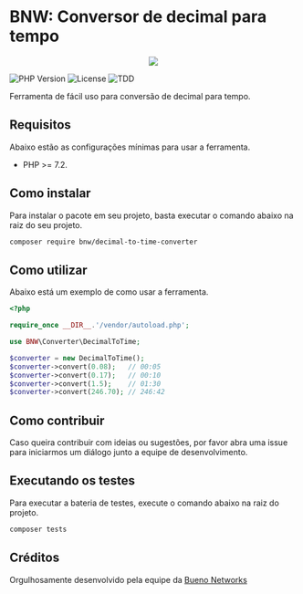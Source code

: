 # BNW: Conversor de decimal para tempo

<p align="center" > 
    <img src="https://buenonetworks.com.br/img/logo_bueno_networks_.png">
</p>

![PHP Version](https://img.shields.io/badge/php-%5E7.2.0-blue)
![License](https://img.shields.io/badge/license-MIT-blue)
![TDD](https://img.shields.io/badge/tdd-Tested%20100%25-blue)

Ferramenta de fácil uso para conversão de decimal para tempo.

## Requisitos

Abaixo estão as configurações mínimas para usar a ferramenta.

- PHP >= 7.2.

## Como instalar

Para instalar o pacote em seu projeto, basta executar o comando abaixo na raiz do seu projeto.

```bash
composer require bnw/decimal-to-time-converter
```

## Como utilizar

Abaixo está um exemplo de como usar a ferramenta.

```php
<?php 

require_once __DIR__.'/vendor/autoload.php';

use BNW\Converter\DecimalToTime;

$converter = new DecimalToTime();
$converter->convert(0.08);   // 00:05
$converter->convert(0.17);   // 00:10
$converter->convert(1.5);    // 01:30
$converter->convert(246.70); // 246:42

```

## Como contribuir

Caso queira contribuir com ideias ou sugestões, por favor abra uma issue para iniciarmos um diálogo junto a equipe de desenvolvimento.

## Executando os testes

Para executar a bateria de testes, execute o comando abaixo na raiz do projeto.

```bash
composer tests
```

## Créditos

Orgulhosamente desenvolvido pela equipe da [Bueno Networks](http://www.buenonetworks.com.br)
